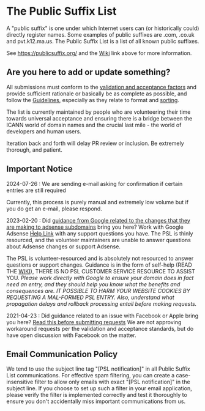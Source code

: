 The Public Suffix List
======================

A "public suffix" is one under which Internet users can (or historically could)
directly register names. Some examples of public suffixes are .com, .co.uk and
pvt.k12.ma.us. The Public Suffix List is a list of all known public suffixes.

See https://publicsuffix.org/ and the [Wiki](https://github.com/publicsuffix/list/wiki) link above for more information.

## Are you here to add or update something?

All submissions must conform to the [validation and acceptance factors](https://github.com/publicsuffix/list/wiki/Guidelines#validation-and-non-acceptance-factors) and provide sufficient rationale or basically be as complete as possible, and follow the [Guidelines](https://github.com/publicsuffix/list/wiki/Guidelines), especially as they relate to format and [sorting](https://github.com/publicsuffix/list/wiki/Guidelines#sort-your-submission-correctly-important).

The list is currently maintained by people who are volunteering their time towards universal acceptance and ensuring there is a bridge between the ICANN world of domain names and the crucial last mile - the world of developers and human users.  

Iteration back and forth will delay PR review or inclusion.  Be extremely thorough, and patient.

## Important Notice

2024-07-26 : We are sending e-mail asking for confirmation if certain entries are still required

Currently, this process is purely manual and extremely low volume but if you do get an e-mail, please respond.

2023-02-20 : Did [guidance from Google related to the changes that they are making to adsense subdomains](https://support.google.com/adsense/answer/12170421) bring you here?  Work with Google Adsense [Help Link](https://support.google.com/adsense/gethelp) with any support questions you have.  The PSL is thinly resourced, and the volunteer maintainers are unable to answer questions about Adsense changes or support Adsense.

The PSL is volunteer-resourced and is absolutely not resourced to answer questions or support changes.  Guidance is in the form of self-help (READ THE [WIKI](https://github.com/publicsuffix/list/wiki)), THERE IS NO PSL CUSTOMER SERVICE RESOURCE TO ASSIST YOU.   *Please work directly with Google to ensure your domain does in fact need an entry, and they should help you know what the benefits and consequences are.  _IT POSSIBLE TO HARM YOUR WEBSITE COOKIES BY REQUESTING A MAL-FORMED PSL ENTRY_.  Also, understand what propagation delays and rollback processing entail before making requests.*

2021-04-23 : Did guidance related to an issue with Facebook or Apple bring you here?  [Read this before submitting requests](https://github.com/publicsuffix/list/issues/1245)  We are not approving workaround requests per the validation and acceptance standards, but do have open discussion with Facebook on the matter.  

## Email Communication Policy

We tend to use the subject line tag "[PSL notification]" in all Public Suffix List communications. For effective spam filtering, you can create a case-insensitive filter to allow only emails with exact "[PSL notification]" in the subject line. If you choose to set up such a filter in your email application, please verify the filter is implemented correctly and test it thoroughly to ensure you don't accidentally miss important communications from us.
